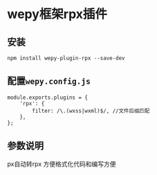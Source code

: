 # wepy框架rpx插件

## 安装

```
npm install wepy-plugin-rpx --save-dev
```

## 配置`wepy.config.js`

```
module.exports.plugins = {
    'rpx': {
        filter: /\.(wxss|wxml)$/, //文件后缀匹配
    },
};
```


## 参数说明 

px自动转rpx 方便格式化代码和编写方便
